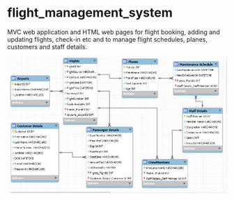 # flight_management_system

MVC web application and HTML web pages for flight booking, adding and updating flights, 
check-in etc and to manage flight schedules, planes, customers and staff details.

![alt text](https://github.com/manankharbanda/flight_management_system/blob/master/Images/Project_Data_Model.tiff)
